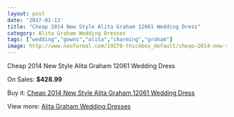 ```yaml
---
layout: post
date: '2017-01-13'
title: "Cheap 2014 New Style Alita Graham 12061 Wedding Dress"
category: Alita Graham Wedding Dresses
tags: ["wedding","gowns","alita","charming","graham"]
image: http://www.neoformal.com/19278-thickbox_default/cheap-2014-new-style-alita-graham-12061-wedding-dress.jpg
---
```

Cheap 2014 New Style Alita Graham 12061 Wedding Dress

On Sales: **$428.99**
<a href="https://www.neoformal.com/en/alita-graham-wedding-dresses-2014/6177-cheap-2014-new-style-alita-graham-12061-wedding-dress.html"><amp-img layout="responsive" width="600" height="600" src="//www.neoformal.com/19278-thickbox_default/cheap-2014-new-style-alita-graham-12061-wedding-dress.jpg" alt="Cheap 2014 New Style Alita Graham 12061 Wedding Dress 0" /></a>
<a href="https://www.neoformal.com/en/alita-graham-wedding-dresses-2014/6177-cheap-2014-new-style-alita-graham-12061-wedding-dress.html"><amp-img layout="responsive" width="600" height="600" src="//www.neoformal.com/19279-thickbox_default/cheap-2014-new-style-alita-graham-12061-wedding-dress.jpg" alt="Cheap 2014 New Style Alita Graham 12061 Wedding Dress 1" /></a>

Buy it: [Cheap 2014 New Style Alita Graham 12061 Wedding Dress](https://www.neoformal.com/en/alita-graham-wedding-dresses-2014/6177-cheap-2014-new-style-alita-graham-12061-wedding-dress.html "Cheap 2014 New Style Alita Graham 12061 Wedding Dress")

View more: [Alita Graham Wedding Dresses](https://www.neoformal.com/en/81-alita-graham-wedding-dresses-2014 "Alita Graham Wedding Dresses")